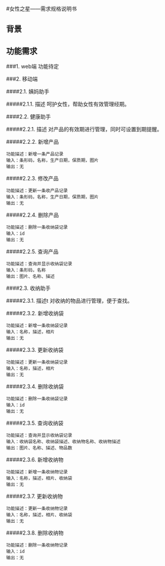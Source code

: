 #女性之星——需求规格说明书

## 背景 ##

## 功能需求 ##

###1. web端
	功能待定

###2. 移动端

####2.1. 姨妈助手

#####2.1.1. 描述
	呵护女性，帮助女性有效管理经期。

####2.2. 健康助手

#####2.2.1. 描述
	对产品的有效期进行管理，同时可设置到期提醒。

#####2.2.2. 新增产品

```
功能描述：新增一条产品记录
输入：条形码，名称，生产日期，保质期，图片
输出：无
```

#####2.2.3. 修改产品

```
功能描述：更新一条收产品记录
输入：条形码，名称，生产日期，保质期，图片
输出：无
```

#####2.2.4. 删除产品

```
功能描述：删除一条收纳袋记录
输入：id
输出：无
```
#####2.2.5. 查询产品

```
功能描述：查询并显示收纳袋记录
输入：条形码，名称
输出：图片、名称、描述
```

####2.3. 收纳助手

#####2.3.1. 描述t
	对收纳的物品进行管理，便于查找。

#####2.3.2. 新增收纳袋

```
功能描述：新增一条收纳袋记录
输入：名称，描述，相片
输出：无
```

#####2.3.3. 更新收纳袋

```
功能描述：更新一条收纳袋记录
输入：名称，描述，相片
输出：无
```

#####2.3.4. 删除收纳袋

```
功能描述：删除一条收纳袋记录
输入：id
输出：无
```
#####2.3.5. 查询收纳袋

```
功能描述：查询并显示收纳袋记录
输入：收纳袋名称、收纳袋描述、收纳物名称、收纳物描述
输出：图片、名称、描述、物品数
```

#####2.3.6. 新增收纳物

```
功能描述：新增一条收纳物记录
输入：名称，描述，相片、收纳袋
输出：无
```

#####2.3.7. 更新收纳物

```
功能描述：更新一条收纳物记录
输入：名称，描述，相片、收纳袋
输出：无
```

#####2.3.8. 删除收纳物

```
功能描述：删除一条收纳物记录
输入：id
输出：无
```
